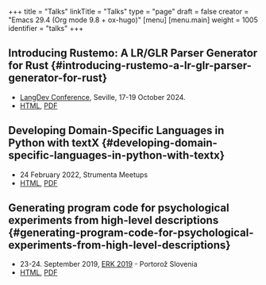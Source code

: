 +++
title = "Talks"
linkTitle = "Talks"
type = "page"
draft = false
creator = "Emacs 29.4 (Org mode 9.8 + ox-hugo)"
[menu]
  [menu.main]
    weight = 1005
    identifier = "talks"
+++

## Introducing Rustemo: A LR/GLR Parser Generator for Rust {#introducing-rustemo-a-lr-glr-parser-generator-for-rust}

-   [LangDev Conference](https://langdevcon.org/), Seville, 17-19 October 2024.
-   [HTML](2024-LangDev-rustemo/index.html), [PDF](2024-LangDev-rustemo/LangDev2024-Rustemo.pdf)


## Developing Domain-Specific Languages in Python with textX {#developing-domain-specific-languages-in-python-with-textx}

-   24 February 2022, Strumenta Meetups
-   [HTML](2022-Strumenta/index.html), [PDF](2022-Strumenta/textX.pdf)


## Generating program code for psychological experiments from high-level descriptions {#generating-program-code-for-psychological-experiments-from-high-level-descriptions}

-   23-24. September 2019, [ERK 2019](https://erk.fe.uni-lj.si/erk19.html) - Portorož Slovenia
-   [HTML](2019-ERK/ERK-2019.html), [PDF](2019-ERK/ERK-2019.pdf)
